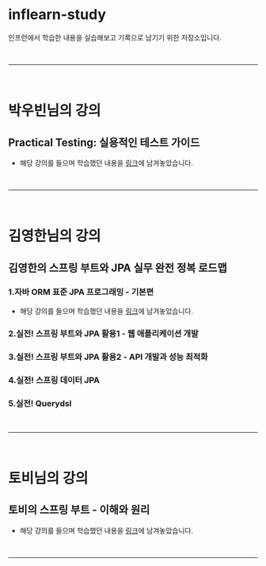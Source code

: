 # inflearn-study
인프런에서 학습한 내용을 실습해보고 기록으로 남기기 위한 저장소입니다.

<br>

---

<br>

# 박우빈님의 강의

## Practical Testing: 실용적인 테스트 가이드
- 해당 강의를 들으며 학습했던 내용을 [링크](https://www.notion.so/jooneys-portfolio/Practical-Testing-f333638940ea4f12973add7a5116993a?pvs=4)에 남겨놓았습니다.

<br><hr><br>

# 김영한님의 강의

## 김영한의 스프링 부트와 JPA 실무 완전 정복 로드맵

### 1.자바 ORM 표준 JPA 프로그래밍 - 기본편
- 해당 강의를 들으며 학습했던 내용을 [링크](-)에 남겨놓았습니다.

### 2.실전! 스프링 부트와 JPA 활용1 - 웹 애플리케이션 개발

### 3.실전! 스프링 부트와 JPA 활용2 - API 개발과 성능 최적화

### 4.실전! 스프링 데이터 JPA

### 5.실전! Querydsl

<br><hr><br>

# 토비님의 강의

## 토비의 스프링 부트 - 이해와 원리
- 해당 강의를 들으며 학습했던 내용을 [링크](https://www.notion.so/jooneys-portfolio/01d56180b8fe42b1b347946e000d5088?pvs=4)에 남겨놓았습니다.

<br><hr><br>
